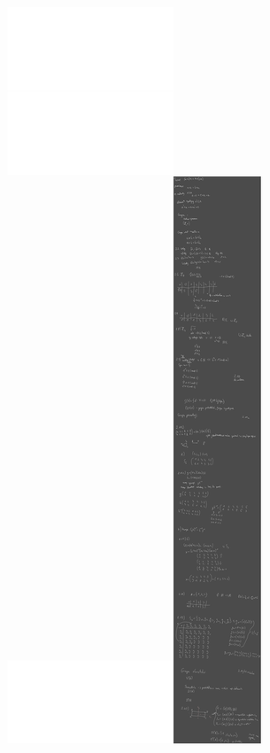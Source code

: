 ![AL2-Wyklad-2](Notatki/Semestr%202/Algebra%20liniowa%202/Wyk%C5%82ady/Wyk%C5%82ad%202/AL2-Wyklad-2.pdf)![AL2-zestaw-2](Notatki/Semestr%202/Algebra%20liniowa%202/Wyk%C5%82ady/Wyk%C5%82ad%202/AL2-zestaw-2.pdf)![Wyklad_2a](Notatki/Semestr%202/Algebra%20liniowa%202/Wyk%C5%82ady/Wyk%C5%82ad%202/Wyklad_2a.pdf)![Drawing 2023-04-26 13.23.30.excalidraw](Notatki/Semestr%202/Algebra%20liniowa%202/Wyk%C5%82ady/Wyk%C5%82ad%202/Drawing%202023-04-26%2013.23.30.excalidraw.svg)